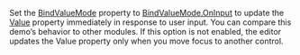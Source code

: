 Set the [BindValueMode](https://docs.devexpress.com/Blazor/DevExpress.Blazor.DxMaskedInput-1.BindValueMode) property to [BindValueMode.OnInput](https://docs.devexpress.com/Blazor/DevExpress.Blazor.BindValueMode) to update the [Value](https://docs.devexpress.com/Blazor/DevExpress.Blazor.DxMaskedInput-1.Value) property immediately in response to user input. You can compare this demo’s behavior to other modules. If this option is not enabled, the editor updates the Value property only when you move focus to another control.
